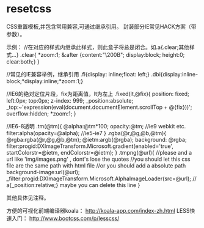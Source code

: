 resetcss
========

CSS重置模板,并包含常用兼容,可通过继承引用。
封装部分IE常见HACK方案（带参数）。

示例：
//在对应的样式内继承此样式，则此盒子将总是闭合。如.a{.clear;其他样式...}
.clear{
    *zoom:1;
    &:after {content:"\200B"; display:block; height:0; clear:both;}
}

//常见的IE兼容举例，继承引用
.fl{display: inline;float: left;}
.dbi{display:inline-block;*display:inline;*zoom:1;}

//IE6的绝对定位片段，fix为距离值，lt为左上
.fixed(lt,@fix){
    position: fixed;
    left:0px;
    top:0px;
    z-index: 999;
    _position:absolute;
    _top:~'expression(eval(document.documentElement.scrollTop + @{fix}))';
    overflow:hidden; 
    *zoom:1;
}

//IE6-8透明
.tm(@tm){
    @alpha:@tm*100;
    opacity:@tm; //ie9 webkit etc.
    filter:alpha(opacity=@alpha); //ie5-ie7
}
.rgba(@r,@g,@b,@tm){
    @rgba:rgba(@r,@g,@b,@tm);
    @ietm:argb(@rgba);
    background: @rgba;
    filter:progid:DXImageTransform.Microsoft.gradient(enabled='true', startColorstr=@ietm, endColorstr=@ietm);
}
.tmpng(@url){ 
    //please and a url like 'img/images.png' , dont's lose the quotes
    //you should let this css file are the same path with html file
    //or you should add a absolute path
    background-image:url(@url);
    _filter:progid:DXImageTransform.Microsoft.AlphaImageLoader(src=@url);
    // a{_position:relative;} maybe you can delete this line
}

其他具体见注释。

方便的可视化前端编译器koala： http://koala-app.com/index-zh.html
LESS快速入门： http://www.bootcss.com/p/lesscss/


